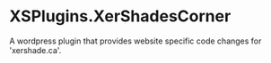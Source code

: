 # XSPlugins.XerShadesCorner
 A wordpress plugin that provides website specific code changes for 'xershade.ca'.
